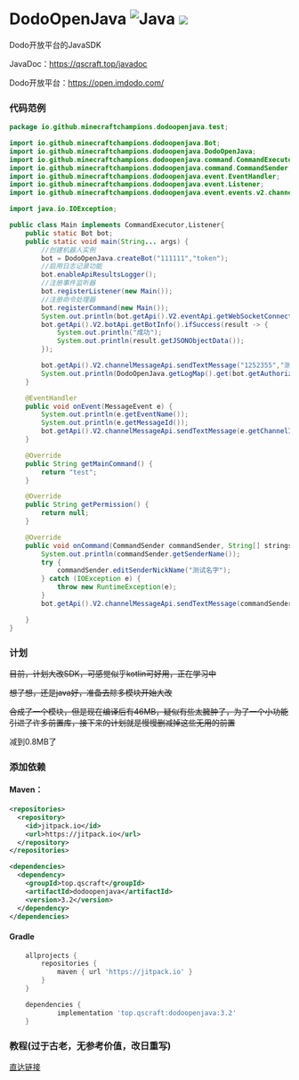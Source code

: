 ﻿# DodoOpenJava <img src="https://img.shields.io/badge/java-%23ED8B00.svg?style=for-the-badge&logo=java&logoColor=white" alt="Java"> [![](https://jitpack.io/v/top.qscraft/dodoopenjava.svg)](https://jitpack.io/#top.qscraft/dodoopenjava)

Dodo开放平台的JavaSDK

JavaDoc：https://qscraft.top/javadoc

Dodo开放平台：https://open.imdodo.com/

### 代码范例
```java
package io.github.minecraftchampions.dodoopenjava.test;

import io.github.minecraftchampions.dodoopenjava.Bot;
import io.github.minecraftchampions.dodoopenjava.DodoOpenJava;
import io.github.minecraftchampions.dodoopenjava.command.CommandExecutor;
import io.github.minecraftchampions.dodoopenjava.command.CommandSender;
import io.github.minecraftchampions.dodoopenjava.event.EventHandler;
import io.github.minecraftchampions.dodoopenjava.event.Listener;
import io.github.minecraftchampions.dodoopenjava.event.events.v2.channelmessage.MessageEvent;

import java.io.IOException;

public class Main implements CommandExecutor,Listener{
    public static Bot bot;
    public static void main(String... args) {
        //创建机器人实例
        bot = DodoOpenJava.createBot("111111","token");
        //启用日志记录功能
        bot.enableApiResultsLogger();
        //注册事件监听器
        bot.registerListener(new Main());
        //注册命令处理器
        bot.registerCommand(new Main());
        System.out.println(bot.getApi().V2.eventApi.getWebSocketConnection().getJSONObjectData().getString("endpoint"));
        bot.getApi().V2.botApi.getBotInfo().ifSuccess(result -> {
            System.out.println("成功");
            System.out.println(result.getJSONObjectData());
        });

        bot.getApi().V2.channelMessageApi.sendTextMessage("1252355","测试");
        System.out.println(DodoOpenJava.getLogMap().get(bot.getAuthorization()));
    }

    @EventHandler
    public void onEvent(MessageEvent e) {
        System.out.println(e.getEventName());
        System.out.println(e.getMessageId());
        bot.getApi().V2.channelMessageApi.sendTextMessage(e.getChannelId(),"你发送了" + e.getMessageBody());
    }

    @Override
    public String getMainCommand() {
        return "test";
    }

    @Override
    public String getPermission() {
        return null;
    }

    @Override
    public void onCommand(CommandSender commandSender, String[] strings) {
        System.out.println(commandSender.getSenderName());
        try {
            commandSender.editSenderNickName("测试名字");
        } catch (IOException e) {
            throw new RuntimeException(e);
        }
        bot.getApi().V2.channelMessageApi.sendTextMessage(commandSender.getChannelId(),"测试成功");

    }
}

```
### 计划
~~目前，计划大改SDK，可感觉似乎kotlin可好用，正在学习中~~

~~想了想，还是java好，准备去除多模块开始大改~~

~~合成了一个模块，但是现在编译后有46MB，疑似有些太臃肿了，为了一个小功能引进了许多前置库，接下来的计划就是慢慢删减掉这些无用的前置~~

减到0.8MB了

### 添加依赖
#### Maven：
```xml
<repositories>
  <repository>
    <id>jitpack.io</id>
    <url>https://jitpack.io</url>
  </repository>
</repositories>
```
```xml
<dependencies>
  <dependency>
    <groupId>top.qscraft</groupId>
    <artifactId>dodoopenjava</artifactId>
    <version>3.2</version>
  </dependency>
</dependencies>
```
#### Gradle
```groovy
	allprojects {
		repositories {
			maven { url 'https://jitpack.io' }
		}
	}

	dependencies {
	        implementation 'top.qscraft:dodoopenjava:3.2'
    }
```
### 教程(过于古老，无参考价值，改日重写)
[直达链接](https://www.showdoc.com.cn/DodoOpenJava/)
